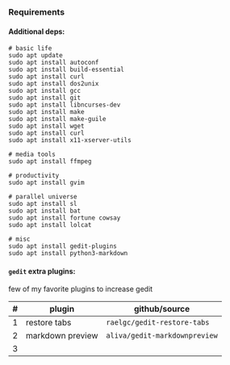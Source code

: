 ### Requirements

#### Additional deps:

	# basic life
	sudo apt update
	sudo apt install autoconf
	sudo apt install build-essential
	sudo apt install curl
	sudo apt install dos2unix
	sudo apt install gcc
	sudo apt install git
	sudo apt install libncurses-dev
	sudo apt install make
	sudo apt install make-guile
	sudo apt install wget
	sudo apt install curl
	sudo apt install x11-xserver-utils

	# media tools
	sudo apt install ffmpeg

	# productivity
	sudo apt install gvim

	# parallel universe
	sudo apt install sl
	sudo apt install bat
	sudo apt install fortune cowsay
	sudo apt install lolcat

	# misc
	sudo apt install gedit-plugins
	sudo apt install python3-markdown


#### `gedit` extra plugins:

few of my favorite plugins to increase gedit

|#|plugin|github/source
|-|-|-
|1|restore tabs|`raelgc/gedit-restore-tabs`
|2|markdown preview|`aliva/gedit-markdownpreview`
|3|   |   |   |   |
